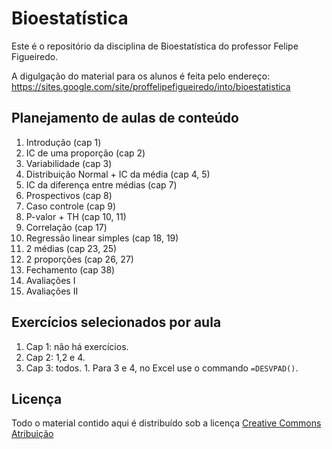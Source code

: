 # Bioestatística

Este é o repositório da disciplina de Bioestatística do professor Felipe Figueiredo.

A digulgação do material para os alunos é feita pelo endereço: https://sites.google.com/site/proffelipefigueiredo/into/bioestatistica

## Planejamento de aulas de conteúdo

1. Introdução (cap 1)
2. IC de uma proporção (cap 2)
3. Variabilidade (cap 3)
4. Distribuição Normal + IC da média (cap 4, 5)
5. IC da diferença entre médias (cap 7)
6. Prospectivos (cap 8)
7. Caso controle (cap 9)
8. P-valor + TH (cap 10, 11)
9. Correlação (cap 17)
10. Regressão linear simples (cap 18, 19)
11. 2 médias (cap 23, 25)
12. 2 proporções (cap 26, 27)
13. Fechamento (cap 38)
14. Avaliações I
15. Avaliações II

## Exercícios selecionados por aula

1. Cap 1: não há exercícios.
2. Cap 2: 1,2 e 4.
3. Cap 3: todos. 1. Para 3 e 4, no Excel use o commando `=DESVPAD()`.

## Licença
Todo o material contido aqui é distribuído sob a licença [Creative Commons Atribuição](http://creativecommons.org/licenses/by/4.0/deed.pt_BR)
